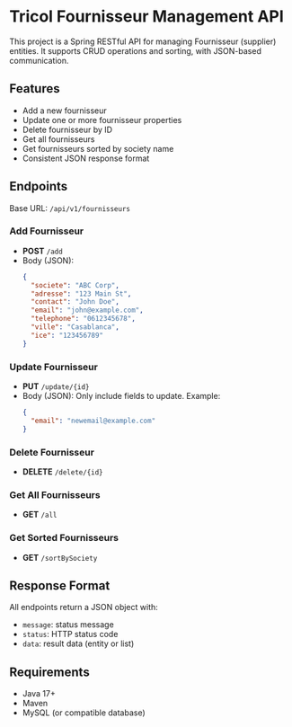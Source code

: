 # Tricol Fournisseur Management API

This project is a Spring RESTful API for managing Fournisseur (supplier) entities. It supports CRUD operations and sorting, with JSON-based communication.

## Features
- Add a new fournisseur
- Update one or more fournisseur properties
- Delete fournisseur by ID
- Get all fournisseurs
- Get fournisseurs sorted by society name
- Consistent JSON response format

## Endpoints
Base URL: `/api/v1/fournisseurs`

### Add Fournisseur
- **POST** `/add`
- Body (JSON):
  ```json
  {
    "societe": "ABC Corp",
    "adresse": "123 Main St",
    "contact": "John Doe",
    "email": "john@example.com",
    "telephone": "0612345678",
    "ville": "Casablanca",
    "ice": "123456789"
  }
  ```

### Update Fournisseur
- **PUT** `/update/{id}`
- Body (JSON): Only include fields to update. Example:
  ```json
  {
    "email": "newemail@example.com"
  }
  ```

### Delete Fournisseur
- **DELETE** `/delete/{id}`

### Get All Fournisseurs
- **GET** `/all`

### Get Sorted Fournisseurs
- **GET** `/sortBySociety`

## Response Format
All endpoints return a JSON object with:
- `message`: status message
- `status`: HTTP status code
- `data`: result data (entity or list)

## Requirements
- Java 17+
- Maven
- MySQL (or compatible database)


